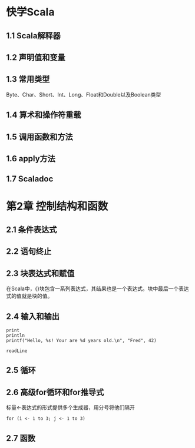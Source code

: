 # 快学Scala #

## 1.1 Scala解释器 ##

## 1.2 声明值和变量 ##


## 1.3 常用类型 ##

Byte、Char、Short、Int、Long、Float和Double以及Boolean类型

## 1.4 算术和操作符重载 ##

## 1.5 调用函数和方法 ##

## 1.6 apply方法 ##

## 1.7 Scaladoc ##

# 第2章 控制结构和函数 #

## 2.1 条件表达式 ##

## 2.2 语句终止 ##

## 2.3 块表达式和赋值 ##

在Scala中，{}块包含一系列表达式，其结果也是一个表达式。块中最后一个表达式的值就是块的值。

## 2.4 输入和输出 ##

	print
	println
	printf("Hello, %s! Your are %d years old.\n", "Fred", 42)

	readLine

## 2.5 循环 ##

## 2.6 高级for循环和for推导式 ##

标量<-表达式的形式提供多个生成器，用分号将他们隔开

	for (i <- 1 to 3; j <- 1 to 3)

## 2.7 函数 ##